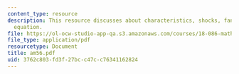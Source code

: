 ```yaml
---
content_type: resource
description: This resource discusses about characteristics, shocks, fans and Burger?s
  equation.
file: https://ol-ocw-studio-app-qa.s3.amazonaws.com/courses/18-086-mathematical-methods-for-engineers-ii-spring-2006/3762c803fd3f27bcc47cc76341162824_am56.pdf
file_type: application/pdf
resourcetype: Document
title: am56.pdf
uid: 3762c803-fd3f-27bc-c47c-c76341162824
---
```


